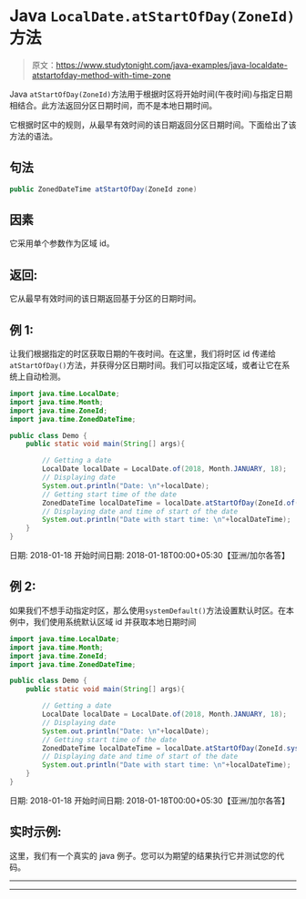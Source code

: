 # Java `LocalDate.atStartOfDay(ZoneId)`方法

> 原文：<https://www.studytonight.com/java-examples/java-localdate-atstartofday-method-with-time-zone>

Java `atStartOfDay(ZoneId)`方法用于根据时区将开始时间(午夜时间)与指定日期相结合。此方法返回分区日期时间，而不是本地日期时间。

它根据时区中的规则，从最早有效时间的该日期返回分区日期时间。下面给出了该方法的语法。

## 句法

```java
public ZonedDateTime atStartOfDay(ZoneId zone)
```

## 因素

它采用单个参数作为区域 id。

## 返回:

它从最早有效时间的该日期返回基于分区的日期时间。

## 例 1:

让我们根据指定的时区获取日期的午夜时间。在这里，我们将时区 id 传递给`atStartOfDay()`方法，并获得分区日期时间。我们可以指定区域，或者让它在系统上自动检测。

```java
import java.time.LocalDate;
import java.time.Month;
import java.time.ZoneId;
import java.time.ZonedDateTime;

public class Demo {  
	public static void main(String[] args){  

		// Getting a date
		LocalDate localDate = LocalDate.of(2018, Month.JANUARY, 18);
		// Displaying date
		System.out.println("Date: \n"+localDate);
		// Getting start time of the date
		ZonedDateTime localDateTime = localDate.atStartOfDay(ZoneId.of("Asia/Kolkata"));
		// Displaying date and time of start of the date
		System.out.println("Date with start time: \n"+localDateTime);
	}
} 
```

日期:
2018-01-18
开始时间日期:
2018-01-18T00:00+05:30【亚洲/加尔各答】

## 例 2:

如果我们不想手动指定时区，那么使用`systemDefault()`方法设置默认时区。在本例中，我们使用系统默认区域 id 并获取本地日期时间

```java
import java.time.LocalDate;
import java.time.Month;
import java.time.ZoneId;
import java.time.ZonedDateTime;

public class Demo {  
	public static void main(String[] args){  

		// Getting a date
		LocalDate localDate = LocalDate.of(2018, Month.JANUARY, 18);
		// Displaying date
		System.out.println("Date: \n"+localDate);
		// Getting start time of the date
		ZonedDateTime localDateTime = localDate.atStartOfDay(ZoneId.systemDefault());
		// Displaying date and time of start of the date
		System.out.println("Date with start time: \n"+localDateTime);
	}
} 
```

日期:
2018-01-18
开始时间日期:
2018-01-18T00:00+05:30【亚洲/加尔各答】

## 实时示例:

这里，我们有一个真实的 java 例子。您可以为期望的结果执行它并测试您的代码。

* * *

* * *